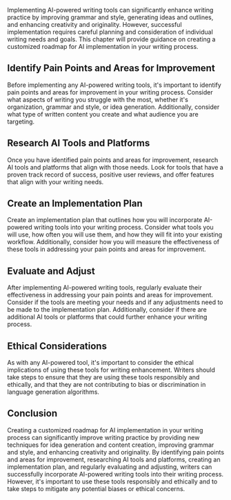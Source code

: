 
Implementing AI-powered writing tools can significantly enhance writing practice by improving grammar and style, generating ideas and outlines, and enhancing creativity and originality. However, successful implementation requires careful planning and consideration of individual writing needs and goals. This chapter will provide guidance on creating a customized roadmap for AI implementation in your writing process.

Identify Pain Points and Areas for Improvement
----------------------------------------------

Before implementing any AI-powered writing tools, it's important to identify pain points and areas for improvement in your writing process. Consider what aspects of writing you struggle with the most, whether it's organization, grammar and style, or idea generation. Additionally, consider what type of written content you create and what audience you are targeting.

Research AI Tools and Platforms
-------------------------------

Once you have identified pain points and areas for improvement, research AI tools and platforms that align with those needs. Look for tools that have a proven track record of success, positive user reviews, and offer features that align with your writing needs.

Create an Implementation Plan
-----------------------------

Create an implementation plan that outlines how you will incorporate AI-powered writing tools into your writing process. Consider what tools you will use, how often you will use them, and how they will fit into your existing workflow. Additionally, consider how you will measure the effectiveness of these tools in addressing your pain points and areas for improvement.

Evaluate and Adjust
-------------------

After implementing AI-powered writing tools, regularly evaluate their effectiveness in addressing your pain points and areas for improvement. Consider if the tools are meeting your needs and if any adjustments need to be made to the implementation plan. Additionally, consider if there are additional AI tools or platforms that could further enhance your writing process.

Ethical Considerations
----------------------

As with any AI-powered tool, it's important to consider the ethical implications of using these tools for writing enhancement. Writers should take steps to ensure that they are using these tools responsibly and ethically, and that they are not contributing to bias or discrimination in language generation algorithms.

Conclusion
----------

Creating a customized roadmap for AI implementation in your writing process can significantly improve writing practice by providing new techniques for idea generation and content creation, improving grammar and style, and enhancing creativity and originality. By identifying pain points and areas for improvement, researching AI tools and platforms, creating an implementation plan, and regularly evaluating and adjusting, writers can successfully incorporate AI-powered writing tools into their writing process. However, it's important to use these tools responsibly and ethically and to take steps to mitigate any potential biases or ethical concerns.
